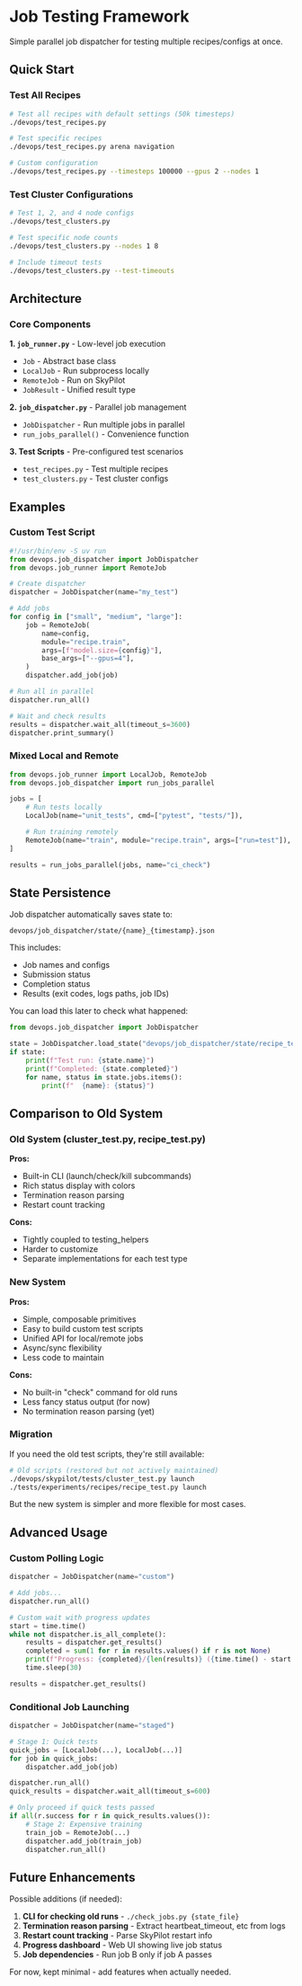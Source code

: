 # Job Testing Framework

Simple parallel job dispatcher for testing multiple recipes/configs at once.

## Quick Start

### Test All Recipes

```bash
# Test all recipes with default settings (50k timesteps)
./devops/test_recipes.py

# Test specific recipes
./devops/test_recipes.py arena navigation

# Custom configuration
./devops/test_recipes.py --timesteps 100000 --gpus 2 --nodes 1
```

### Test Cluster Configurations

```bash
# Test 1, 2, and 4 node configs
./devops/test_clusters.py

# Test specific node counts
./devops/test_clusters.py --nodes 1 8

# Include timeout tests
./devops/test_clusters.py --test-timeouts
```

## Architecture

### Core Components

**1. `job_runner.py`** - Low-level job execution
- `Job` - Abstract base class
- `LocalJob` - Run subprocess locally
- `RemoteJob` - Run on SkyPilot
- `JobResult` - Unified result type

**2. `job_dispatcher.py`** - Parallel job management
- `JobDispatcher` - Run multiple jobs in parallel
- `run_jobs_parallel()` - Convenience function

**3. Test Scripts** - Pre-configured test scenarios
- `test_recipes.py` - Test multiple recipes
- `test_clusters.py` - Test cluster configs

## Examples

### Custom Test Script

```python
#!/usr/bin/env -S uv run
from devops.job_dispatcher import JobDispatcher
from devops.job_runner import RemoteJob

# Create dispatcher
dispatcher = JobDispatcher(name="my_test")

# Add jobs
for config in ["small", "medium", "large"]:
    job = RemoteJob(
        name=config,
        module="recipe.train",
        args=[f"model.size={config}"],
        base_args=["--gpus=4"],
    )
    dispatcher.add_job(job)

# Run all in parallel
dispatcher.run_all()

# Wait and check results
results = dispatcher.wait_all(timeout_s=3600)
dispatcher.print_summary()
```

### Mixed Local and Remote

```python
from devops.job_runner import LocalJob, RemoteJob
from devops.job_dispatcher import run_jobs_parallel

jobs = [
    # Run tests locally
    LocalJob(name="unit_tests", cmd=["pytest", "tests/"]),

    # Run training remotely
    RemoteJob(name="train", module="recipe.train", args=["run=test"]),
]

results = run_jobs_parallel(jobs, name="ci_check")
```

## State Persistence

Job dispatcher automatically saves state to:
```
devops/job_dispatcher/state/{name}_{timestamp}.json
```

This includes:
- Job names and configs
- Submission status
- Completion status
- Results (exit codes, logs paths, job IDs)

You can load this later to check what happened:

```python
from devops.job_dispatcher import JobDispatcher

state = JobDispatcher.load_state("devops/job_dispatcher/state/recipe_test_2025-10-08T12-00-00.json")
if state:
    print(f"Test run: {state.name}")
    print(f"Completed: {state.completed}")
    for name, status in state.jobs.items():
        print(f"  {name}: {status}")
```

## Comparison to Old System

### Old System (cluster_test.py, recipe_test.py)

**Pros:**
- Built-in CLI (launch/check/kill subcommands)
- Rich status display with colors
- Termination reason parsing
- Restart count tracking

**Cons:**
- Tightly coupled to testing_helpers
- Harder to customize
- Separate implementations for each test type

### New System

**Pros:**
- Simple, composable primitives
- Easy to build custom test scripts
- Unified API for local/remote jobs
- Async/sync flexibility
- Less code to maintain

**Cons:**
- No built-in "check" command for old runs
- Less fancy status output (for now)
- No termination reason parsing (yet)

### Migration

If you need the old test scripts, they're still available:
```bash
# Old scripts (restored but not actively maintained)
./devops/skypilot/tests/cluster_test.py launch
./tests/experiments/recipes/recipe_test.py launch
```

But the new system is simpler and more flexible for most cases.

## Advanced Usage

### Custom Polling Logic

```python
dispatcher = JobDispatcher(name="custom")

# Add jobs...
dispatcher.run_all()

# Custom wait with progress updates
start = time.time()
while not dispatcher.is_all_complete():
    results = dispatcher.get_results()
    completed = sum(1 for r in results.values() if r is not None)
    print(f"Progress: {completed}/{len(results)} ({time.time() - start:.0f}s)")
    time.sleep(30)

results = dispatcher.get_results()
```

### Conditional Job Launching

```python
dispatcher = JobDispatcher(name="staged")

# Stage 1: Quick tests
quick_jobs = [LocalJob(...), LocalJob(...)]
for job in quick_jobs:
    dispatcher.add_job(job)

dispatcher.run_all()
quick_results = dispatcher.wait_all(timeout_s=600)

# Only proceed if quick tests passed
if all(r.success for r in quick_results.values()):
    # Stage 2: Expensive training
    train_job = RemoteJob(...)
    dispatcher.add_job(train_job)
    dispatcher.run_all()
```

## Future Enhancements

Possible additions (if needed):

1. **CLI for checking old runs** - `./check_jobs.py {state_file}`
2. **Termination reason parsing** - Extract heartbeat_timeout, etc from logs
3. **Restart count tracking** - Parse SkyPilot restart info
4. **Progress dashboard** - Web UI showing live job status
5. **Job dependencies** - Run job B only if job A passes

For now, kept minimal - add features when actually needed.

